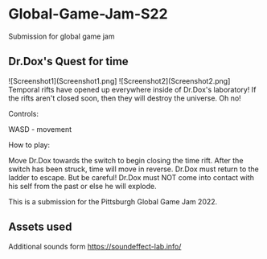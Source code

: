 # Global-Game-Jam-S22
Submission for global game jam

## Dr.Dox's Quest for time

![Screenshot1](Screenshot1.png]
![Screenshot2](Screenshot2.png]
Temporal rifts have opened up everywhere inside of Dr.Dox's laboratory! If the rifts aren't closed soon, then they will destroy the universe. Oh no!


Controls:

WASD - movement


How to play:

Move Dr.Dox towards the switch to begin closing the time rift. After the switch has been struck, time will move in reverse. Dr.Dox must return to the ladder to escape. But be careful! Dr.Dox must NOT come into contact with his self from the past or else he will explode.

This is a submission for the Pittsburgh Global Game Jam 2022.


## Assets used
Additional sounds form https://soundeffect-lab.info/

